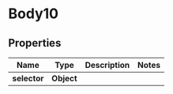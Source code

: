 
# Body10

## Properties
Name | Type | Description | Notes
------------ | ------------- | ------------- | -------------
**selector** | **Object** |  | 



